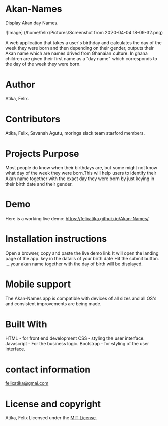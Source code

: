 # Akan-Names
Display Akan day Names.

![Image] (/home/felix/Pictures/Screenshot from 2020-04-04 18-09-32.png)

A web application that takes a user's birthday and calculates the day of the week they
were born and then depending on their gender, outputs their Akan name which are names drived from Ghanaian culture.
In ghana children are given their first name as a "day name" which corresponds to the day of the week 
they were born.

# Author
Atika, Felix.

# Contributors
Atika, Felix, Savanah Agutu,
moringa slack team starford members.

# Projects Purpose
Most people do know when their birthdays are, but some might not know what day of the week they were born.This will
help users to identify their Akan name together with the exact day they were born by just keying in their birth date and their gender.

# Demo
Here is a working live demo: https://felixatika.github.io/Akan-Names/

# Installation instructions
Open a browser, copy and paste the live demo link.It will open the landing page of the app.
key in the datails of your birth date
Hit the submit button.
....your akan name together with the day of birth will be displayed.

# Mobile support
The Akan-Names app is compatible with devices of all sizes and all OS's and consistent improvements are being made.

# Built With
HTML - for front end development
CSS - styling the user interface.
Javascript - For the business logic.
Bootstrap - for styling of the user interface.

# contact information
felixatika@gmai.com

# License and copyright
Atika, Felix
Licensed under the [MIT License](LICENSE).
